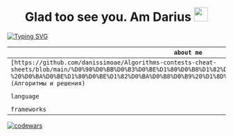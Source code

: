 <h1 align="center"> Glad too see you. Am Darius </a> 
<img src="https://github.com/goforbg/telegram-emoji-gifs/blob/master/thunder.gif" height="32"/></h1>
<a href="https://git.io/typing-svg"><img src="https://readme-typing-svg.herokuapp.com?font=Fira+Code&weight=500&duration=4000&pause=500&color=58B9F7&width=453&lines=-python++%5B+django%2C+flask+%5D+dev;Computer+science+student" alt="Typing SVG" /></a>

`about me` | `...`
--- | --- 
`[https://github.com/danissimoae/Algorithms-contests-cheat-sheets/blob/main/%D0%90%D0%BB%D0%B3%D0%BE%D1%80%D0%B8%D1%82%D0%BC%D1%8B%20-%20%D0%BA%D0%BE%D1%80%D0%BE%D1%82%D0%BA%D0%B8%D0%B9%20%D1%8D%D0%BA%D1%81%D0%BA%D1%83%D1%80%D1%81.md](Алгоритмы и решения)` | `Python`
`language` | `Python, Kotlin`
`frameworks` | `Django`


[![codewars](https://www.codewars.com/users/dar1usss/badges/large)](https://www.codewars.com/users/username)

